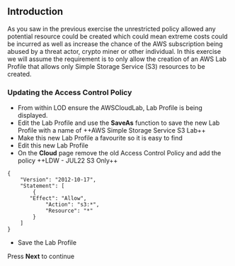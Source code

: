 ## Introduction

As you saw in the previous exercise the unrestricted policy allowed any potential resource could be created which could mean extreme costs could be incurred as well as increase the chance of the AWS subscription being abused by a threat actor, crypto miner or other individual.  In this exercise we will assume the requirement is to only allow the creation of an AWS Lab Profile that allows only Simple Storage Service (S3) resources to be created.

### Updating the Access Control Policy

- From within LOD ensure the AWSCloudLab, Lab Profile is being displayed.
- Edit the Lab Profile and use the **SaveAs** function to save the new Lab Profile with a name of ++AWS Simple Storage Service S3 Lab++
- Make this new Lab Profile a favourite so it is easy to find
- Edit this new Lab Profile
- On the **Cloud** page remove the old Access Control Policy and add the policy ++LDW - JUL22 S3 Only++

```AWSACP-nocopy
{
    "Version": "2012-10-17",
    "Statement": [
        {
	   "Effect": "Allow",
            "Action": "s3:*",
            "Resource": "*"
        }
    ]
}
```

- Save the Lab Profile

Press **Next** to continue


